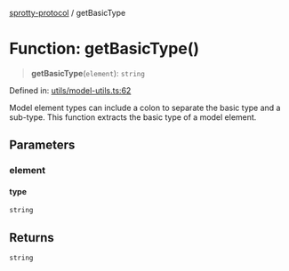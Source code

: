
[sprotty-protocol](../globals) / getBasicType

# Function: getBasicType()

> **getBasicType**(`element`): `string`

Defined in: [utils/model-utils.ts:62](https://github.com/eclipse-sprotty/sprotty/blob/f9b2433481cc27a1ac0c92d525a92039ae7f6c76/packages/sprotty-protocol/src/utils/model-utils.ts#L62)

Model element types can include a colon to separate the basic type and a sub-type. This function
extracts the basic type of a model element.

## Parameters

### element

#### type

`string`

## Returns

`string`
